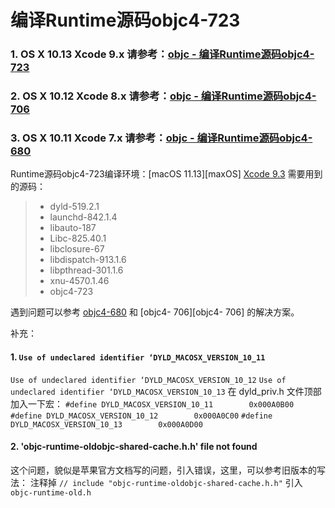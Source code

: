 # 编译Runtime源码objc4-723

### 1. OS X 10.13 Xcode 9.x 请参考：[objc - 编译Runtime源码objc4-723](https://github.com/qing-song/debug-objc2)

### 2. OS X 10.12 Xcode 8.x 请参考：[objc - 编译Runtime源码objc4-706][objc4-706]

### 3. OS X 10.11 Xcode 7.x 请参考：[objc - 编译Runtime源码objc4-680][objc4-680]

Runtime源码objc4-723编译环境：[macOS 11.13][maxOS] [Xcode 9.3][Xcode]
需要用到的源码：
> * dyld-519.2.1
> * launchd-842.1.4
> * libauto-187
> * Libc-825.40.1
> * libclosure-67
> * libdispatch-913.1.6
> * libpthread-301.1.6
> * xnu-4570.1.46
> * objc4-723

遇到问题可以参考 [objc4-680][objc4-680] 和 [objc4- 706][objc4- 706] 的解决方案。

补充：
#### 1. `Use of undeclared identifier ‘DYLD_MACOSX_VERSION_10_11`
`Use of undeclared identifier ‘DYLD_MACOSX_VERSION_10_12`
`Use of undeclared identifier ‘DYLD_MACOSX_VERSION_10_13`
在 dyld_priv.h 文件顶部加入一下宏：
`#define DYLD_MACOSX_VERSION_10_11        0x000A0B00`
`#define DYLD_MACOSX_VERSION_10_12        0x000A0C00`
`#define DYLD_MACOSX_VERSION_10_13        0x000A0D00`

#### 2. 'objc-runtime-oldobjc-shared-cache.h.h' file not found
这个问题，貌似是苹果官方文档写的问题，引入错误，这里，可以参考旧版本的写法：
注释掉 `// include "objc-runtime-oldobjc-shared-cache.h.h"`
引入 `objc-runtime-old.h`



[objc4-680]:https://blog.csdn.net/wotors/article/details/52489464
[objc4-706]:https://blog.csdn.net/WOTors/article/details/54426316?locationNum=7&fps=1
[macOS]:https://opensource.apple.com/release/macos-1013.html
[Xcode]:https://developer.apple.com/download/more/?q=xcode
